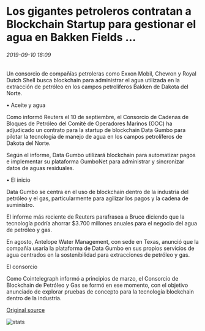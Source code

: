 # Los gigantes petroleros contratan a Blockchain Startup para gestionar el agua en Bakken Fields ...

###### 2019-09-10 18:09

Un consorcio de compañías petroleras como Exxon Mobil, Chevron y Royal Dutch Shell busca blockchain para administrar el agua utilizada en la extracción de petróleo en los campos petrolíferos Bakken de Dakota del Norte.

• Aceite y agua

Como informó Reuters el 10 de septiembre, el Consorcio de Cadenas de Bloques de Petróleo del Comité de Operadores Marinos (OOC) ha adjudicado un contrato para la startup de blockchain Data Gumbo para pilotar la tecnología de manejo de agua en los campos petrolíferos de Dakota del Norte.

Según el informe, Data Gumbo utilizará blockchain para automatizar pagos e implementar su plataforma GumboNet para administrar y sincronizar datos de aguas residuales.

• El inicio

Data Gumbo se centra en el uso de blockchain dentro de la industria del petróleo y el gas, particularmente para agilizar los pagos y la cadena de suministro.

El informe más reciente de Reuters parafrasea a Bruce diciendo que la tecnología podría ahorrar $3.700 millones anuales para el negocio del agua de petróleo y gas.

En agosto, Antelope Water Management, con sede en Texas, anunció que la compañía usaría la plataforma de Data Gumbo en sus propios servicios de agua centrados en la sostenibilidad para extracciones de petróleo y gas.

El consorcio

Como Cointelegraph informó a principios de marzo, el Consorcio de Blockchain de Petróleo y Gas se formó en ese momento, con el objetivo anunciado de explorar pruebas de concepto para la tecnología blockchain dentro de la industria.

[Original source](https://cointelegraph.com/news/oil-giants-hire-blockchain-startup-to-manage-water-in-bakken-fields)

![stats](https://c.statcounter.com/11760860/0/a89fa40b/1/ "stats")